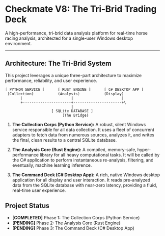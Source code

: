 # Checkmate V8: The Tri-Brid Trading Deck

A high-performance, tri-brid data analysis platform for real-time horse racing analysis, architected for a single-user Windows desktop environment.

---

## Architecture: The Tri-Brid System

This project leverages a unique three-part architecture to maximize performance, reliability, and user experience.

```
[ PYTHON SERVICE ]      [ RUST ENGINE ]      [ C# DESKTOP APP ]
 (Collection)           (Analysis)           (Display)
       |                      |                      |
       +----------------------+----------------------+\
                              |
                     [ SQLite DATABASE ]
                          (The Bridge)
```

1.  **The Collection Corps (Python Service):** A robust, silent Windows service responsible for all data collection. It uses a fleet of concurrent adapters to fetch data from numerous sources, analyzes it, and writes the final, clean results to a central SQLite database.

2.  **The Analysis Core (Rust Engine):** A compiled, memory-safe, hyper-performance library for all heavy computational tasks. It will be called by the C# application to perform instantaneous re-analysis, filtering, and eventually, machine learning inference.

3.  **The Command Deck (C# Desktop App):** A rich, native Windows desktop application for all display and user interaction. It reads pre-analyzed data from the SQLite database with near-zero latency, providing a fluid, real-time user experience.

## Project Status

-   **[COMPLETED]** Phase 1: The Collection Corps (Python Service)
-   **[PENDING]** Phase 2: The Analysis Core (Rust Engine)
-   **[PENDING]** Phase 3: The Command Deck (C# Desktop App)
